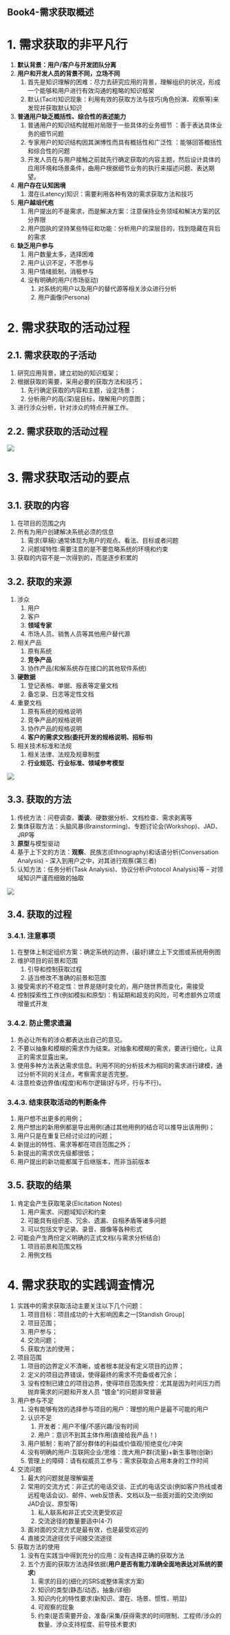 Book4-需求获取概述
---

# 1. 需求获取的非平凡行
1. **默认背景：用户/客户与开发团队分离**
2. **用户和开发人员的背景不同，立场不同**
   1. 首先是知识理解的困难：尽力去研究应用的背景，理解组织的状况，形成一个能够和用户进行有效沟通的粗略的知识框架 
   2. 默认(Tacit)知识现象：利用有效的获取方法与技巧(角色扮演、观察等)来发现并获取默认知识 
3. **普通用户缺乏概括性、综合性的表述能力**
   1. 普通用户的知识结构就相对局限于一些具体的业务细节 ：善于表达具体业务的细节问题 
   2. 专家用户的知识结构因其渊博性而具有概括性和广泛性 ：能够回答概括性和综合性的问题 
   3. 开发人员在与用户接触之前就先行确定获取的内容主题，然后设计具体的应用环境和场景条件，由用户根据细节业务的执行来描述问题、表达期望。
4. **用户存在认知困境**
   1. 潜在(Latency)知识：需要利用各种有效的需求获取方法和技巧
5. **用户越俎代庖**
   1. 用户提出的不是需求，而是解决方案：注意保持业务领域和解决方案的区分界限
   2. 用户固执的坚持某些特征和功能：分析用户的深层目的，找到隐藏在背后的需求
6. **缺乏用户参与**
   1. 用户数量太多，选择困难 
   2. 用户认识不足，不愿参与 
   3. 用户情绪抵制，消极参与 
   4. 没有明确的用户(市场驱动) 
      1. 对系统的用户以及用户的替代源等相关涉众进行分析
      2. 用户画像(Persona) 

# 2. 需求获取的活动过程

## 2.1. 需求获取的子活动
1. 研究应用背景，建立初始的知识框架；
2. 根据获取的需要，采用必要的获取方法和技巧；
   1. 先行确定获取的内容和主题，设定场景；
   2. 分析用户的高(深)层目标，理解用户的意图；
3. 进行涉众分析，针对涉众的特点开展工作。

## 2.2. 需求获取的活动过程
![](img/book4/1.png)

# 3. 需求获取活动的要点

## 3.1. 获取的内容
1. 在项目的范围之内
2. 所有为用户创建解决系统必须的信息
   1. 需求(草稿):通常体现为用户的观点、看法、目标或者问题
   2. 问题域特性:需要注意的是不要忽略系统的环境和约束
3. 获取的内容不是一次得到的，而是逐步积累的

## 3.2. 获取的来源
1. 涉众
   1. 用户
   2. 客户
   3. **领域专家**
   4. 市场人员、销售人员等其他用户替代源
2. 相关产品
   1. 原有系统
   2. **竞争产品**
   3. 协作产品(和解系统存在接口的其他软件系统)
3. **硬数据**
   1. 登记表格、单据、报表等定量文档
   2. 备忘录、日志等定性文档
4. 重要文档
   1. 原有系统的规格说明
   2. 竞争产品的规格说明
   3. 协作产品的规格说明
   4. **客户的需求文档(委托开发的规格说明、招标书)**
5. 相关技术标准和法规
   1. 相关法律、法规及规章制度
   2. **行业规范、行业标准、领域参考模型**

![](img/book4/2.png)

## 3.3. 获取的方法
1. 传统方法：问卷调查、**面谈**、硬数据分析、文档检查、需求剥离等 
2. 集体获取方法：头脑风暴(Brainstorming)、专题讨论会(Workshop)、JAD、JRP等 
3. **原型**与模型驱动 
4. 基于上下文的方法：**观察**、民族志(Ethnography)和话语分析(Conversation Analysis) - 深入到用户之中，对其进行观察(第三者)
5. 认知方法：任务分析(Task Analysis)、协议分析(Protocol Analysis)等 – 对领域知识严谨而细致的抽取

![](img/book4/3.png)

## 3.4. 获取的过程

### 3.4.1. 注意事项
1. 在整体上制定组织方案：确定系统的边界，(最好)建立上下文图或系统用例图 
2. 维护项目的前景和范围
   1. 引导和控制获取过程
   2. 适当修改不准确的前景和范围
3. 接受需求的不稳定性：世界是随时变化的，用户随世界而变化，需接受
4. 控制探索性工作(例如模拟和原型)：有延期和超支的风险，可考虑额外立项或增量式开发

### 3.4.2. 防止需求遗漏
1. 务必让所有的涉众都表达出自己的意见。
2. 不要以抽象和模糊的需求作为结束。对抽象和模糊的需求，要进行细化，让真正的需求显露出来。
3. 使用多种方法表达需求信息。利用不同的分析技术为相同的需求进行建模，通过分析不同的关注点，考察需求是否完整。
4. 注意检查边界值(程度)和布尔逻辑(好与坏，行与不行)。

### 3.4.3. 结束获取活动的判断条件
1. 用户想不出更多的用例；
2. 用户想出的新用例都是导出用例(通过其他用例的结合可以推导出该用例)；
3. 用户只是在重复已经讨论过的问题；
4. 新提出的特性、需求等都在项目范围之外；
5. 新提出的需求优先级都很低；
6. 用户提出的新功能都属于后继版本，而非当前版本 

## 3.5. 获取的结果
1. 肯定会产生获取笔录(Elicitation Notes) 
   1. 用户需求、问题域知识和约束 
   2. 可能具有组织差、冗余、遗漏、自相矛盾等诸多问题
   3. 可以包括文字记录、录音、摄像等各种形式
2. 可能会产生两份定义明确的正式文档(与需求分析结合)
   1. 项目前景和范围文档
   2. 用例文档  

# 4. 需求获取的实践调查情况
1. 实践中的需求获取活动主要关注以下几个问题：
   1. 项目目标：项目成功的十大影响因素之一[Standish Group] 
   2. 项目范围；
   3. 用户参与；
   4. 交流问题；
   5. 获取方法的使用；
2. 项目范围
   1. 项目的边界定义不清晰，或者根本就没有定义项目的边界；
   2. 定义的项目边界错误，使得最终的需求不完备或者冗余；
   3. 没有控制已建立的项目边界，使得项目范围失控：尤其是因为时间压力而抛弃需求的问题和开发人员 "镀金"的问题非常普遍 
3. 用户参与不足
   1. 没有能够有效的选择参与项目的用户：理想的用户是最不可能的用户
   2. 认识不足
      1. 开发者：用户不懂/不感兴趣/没有时间
      2. 用户：意识不到其主体作用(直接给我产品！)
   3. 用户抵制：影响了部分群体的利益或价值观/拒绝变化/冲突
   4. 没有明确的用户:互联网企业/思维：庞大用户群(流量)+新生事物(创新)
   5. 管理上的障碍：请有权威员工参与：需求获取会占用本身的工作时间
4. 交流问题
   1. 最大的问题就是理解偏差
   2. 常用的交流方式：非正式的电话交谈、正式的电话交谈(例如客户热线或者远程电话会议)、邮件、web反馈表、文档以及一些面对面的交流(例如JAD会议、原型等)
      1. 私人联系和非正式交流更受欢迎
      2. 交流途径的数量要适中(4-7)
   3. 面对面的交流方式是最有效，也是最受欢迎的 
   4. 直接交流途径优于间接交流途径  
5. 获取方法的使用
   1. 没有在实践当中得到充分的应用：没有选择正确的获取方法
   2. 五个方面的获取方法选择依据(**用户是否有能力准确全面地表达对系统的要求**)
      1. 需求的目的(细化的SRS或整体需求方案) 
      2. 知识的类型(静态/动态，抽象/详细)
      3. 知识内化的特性要求(新知识、潜在、场景、惯性、明显) 
      4. 可观察的现象 
      5. 约束(是否需要开会、准备/采集/获得需求的时间限制、工程师/涉众的数量、涉众支持程度、前导技术要求)  
